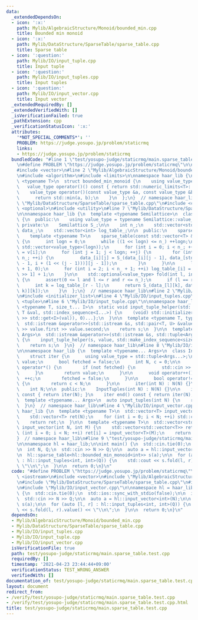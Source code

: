 ```yaml
---
data:
  _extendedDependsOn:
  - icon: ':x:'
    path: Mylib/AlgebraicStructure/Monoid/bounded_min.cpp
    title: Bounded min monoid
  - icon: ':x:'
    path: Mylib/DataStructure/SparseTable/sparse_table.cpp
    title: Sparse table
  - icon: ':question:'
    path: Mylib/IO/input_tuple.cpp
    title: Input tuple
  - icon: ':question:'
    path: Mylib/IO/input_tuples.cpp
    title: Input tuples
  - icon: ':question:'
    path: Mylib/IO/input_vector.cpp
    title: Input vector
  _extendedRequiredBy: []
  _extendedVerifiedWith: []
  _isVerificationFailed: true
  _pathExtension: cpp
  _verificationStatusIcon: ':x:'
  attributes:
    '*NOT_SPECIAL_COMMENTS*': ''
    PROBLEM: https://judge.yosupo.jp/problem/staticrmq
    links:
    - https://judge.yosupo.jp/problem/staticrmq
  bundledCode: "#line 1 \"test/yosupo-judge/staticrmq/main.sparse_table.test.cpp\"\
    \n#define PROBLEM \"https://judge.yosupo.jp/problem/staticrmq\"\n\n#include <iostream>\n\
    #include <vector>\n#line 2 \"Mylib/AlgebraicStructure/Monoid/bounded_min.cpp\"\
    \n#include <algorithm>\n#include <limits>\n\nnamespace haar_lib {\n  template\
    \ <typename T>\n  struct bounded_min_monoid {\n    using value_type = T;\n\n \
    \   value_type operator()() const { return std::numeric_limits<T>::max(); }\n\
    \    value_type operator()(const value_type &a, const value_type &b) const {\n\
    \      return std::min(a, b);\n    }\n  };\n}  // namespace haar_lib\n#line 3\
    \ \"Mylib/DataStructure/SparseTable/sparse_table.cpp\"\n#include <cassert>\n#include\
    \ <optional>\n#include <utility>\n#line 7 \"Mylib/DataStructure/SparseTable/sparse_table.cpp\"\
    \n\nnamespace haar_lib {\n  template <typename Semilattice>\n  class sparse_table\
    \ {\n  public:\n    using value_type = typename Semilattice::value_type;\n\n \
    \ private:\n    Semilattice S_;\n\n    int n_;\n    std::vector<std::vector<value_type>>\
    \ data_;\n    std::vector<int> log_table_;\n\n  public:\n    sparse_table() {}\n\
    \    template <typename T>\n    sparse_table(const std::vector<T> &v) : n_(v.size())\
    \ {\n      int logn = 0;\n      while ((1 << logn) <= n_) ++logn;\n\n      data_.assign(n_,\
    \ std::vector<value_type>(logn));\n      for (int i = 0; i < n_; ++i) data_[i][0]\
    \ = v[i];\n      for (int j = 1; j < logn; ++j) {\n        for (int i = 0; i <\
    \ n_; ++i) {\n          data_[i][j] = S_(data_[i][j - 1], data_[std::min<int>(n_\
    \ - 1, i + (1 << (j - 1)))][j - 1]);\n        }\n      }\n\n      log_table_.assign(n_\
    \ + 1, 0);\n      for (int i = 2; i < n_ + 1; ++i) log_table_[i] = log_table_[i\
    \ >> 1] + 1;\n    }\n\n    std::optional<value_type> fold(int l, int r) const\
    \ {\n      assert(0 <= l and l <= r and r <= n_);\n      if (l == r) return std::nullopt;\n\
    \      int k = log_table_[r - l];\n      return S_(data_[l][k], data_[r - (1 <<\
    \ k)][k]);\n    }\n  };\n}  // namespace haar_lib\n#line 2 \"Mylib/IO/input_tuples.cpp\"\
    \n#include <initializer_list>\n#line 4 \"Mylib/IO/input_tuples.cpp\"\n#include\
    \ <tuple>\n#line 6 \"Mylib/IO/input_tuple.cpp\"\n\nnamespace haar_lib {\n  template\
    \ <typename T, size_t... I>\n  static void input_tuple_helper(std::istream &s,\
    \ T &val, std::index_sequence<I...>) {\n    (void) std::initializer_list<int>{(void(s\
    \ >> std::get<I>(val)), 0)...};\n  }\n\n  template <typename T, typename U>\n\
    \  std::istream &operator>>(std::istream &s, std::pair<T, U> &value) {\n    s\
    \ >> value.first >> value.second;\n    return s;\n  }\n\n  template <typename...\
    \ Args>\n  std::istream &operator>>(std::istream &s, std::tuple<Args...> &value)\
    \ {\n    input_tuple_helper(s, value, std::make_index_sequence<sizeof...(Args)>());\n\
    \    return s;\n  }\n}  // namespace haar_lib\n#line 8 \"Mylib/IO/input_tuples.cpp\"\
    \n\nnamespace haar_lib {\n  template <typename... Args>\n  class InputTuples {\n\
    \    struct iter {\n      using value_type = std::tuple<Args...>;\n      value_type\
    \ value;\n      bool fetched = false;\n      int N, c = 0;\n\n      value_type\
    \ operator*() {\n        if (not fetched) {\n          std::cin >> value;\n  \
    \      }\n        return value;\n      }\n\n      void operator++() {\n      \
    \  ++c;\n        fetched = false;\n      }\n\n      bool operator!=(iter &) const\
    \ {\n        return c < N;\n      }\n\n      iter(int N) : N(N) {}\n    };\n\n\
    \    int N;\n\n  public:\n    InputTuples(int N) : N(N) {}\n\n    iter begin()\
    \ const { return iter(N); }\n    iter end() const { return iter(N); }\n  };\n\n\
    \  template <typename... Args>\n  auto input_tuples(int N) {\n    return InputTuples<Args...>(N);\n\
    \  }\n}  // namespace haar_lib\n#line 4 \"Mylib/IO/input_vector.cpp\"\n\nnamespace\
    \ haar_lib {\n  template <typename T>\n  std::vector<T> input_vector(int N) {\n\
    \    std::vector<T> ret(N);\n    for (int i = 0; i < N; ++i) std::cin >> ret[i];\n\
    \    return ret;\n  }\n\n  template <typename T>\n  std::vector<std::vector<T>>\
    \ input_vector(int N, int M) {\n    std::vector<std::vector<T>> ret(N);\n    for\
    \ (int i = 0; i < N; ++i) ret[i] = input_vector<T>(M);\n    return ret;\n  }\n\
    }  // namespace haar_lib\n#line 9 \"test/yosupo-judge/staticrmq/main.sparse_table.test.cpp\"\
    \n\nnamespace hl = haar_lib;\n\nint main() {\n  std::cin.tie(0);\n  std::ios::sync_with_stdio(false);\n\
    \n  int N, Q;\n  std::cin >> N >> Q;\n\n  auto a = hl::input_vector<int>(N);\n\
    \n  hl::sparse_table<hl::bounded_min_monoid<int>> s(a);\n\n  for (auto [l, r]\
    \ : hl::input_tuples<int, int>(Q)) {\n    std::cout << s.fold(l, r).value() <<\
    \ \"\\n\";\n  }\n\n  return 0;\n}\n"
  code: "#define PROBLEM \"https://judge.yosupo.jp/problem/staticrmq\"\n\n#include\
    \ <iostream>\n#include <vector>\n#include \"Mylib/AlgebraicStructure/Monoid/bounded_min.cpp\"\
    \n#include \"Mylib/DataStructure/SparseTable/sparse_table.cpp\"\n#include \"Mylib/IO/input_tuples.cpp\"\
    \n#include \"Mylib/IO/input_vector.cpp\"\n\nnamespace hl = haar_lib;\n\nint main()\
    \ {\n  std::cin.tie(0);\n  std::ios::sync_with_stdio(false);\n\n  int N, Q;\n\
    \  std::cin >> N >> Q;\n\n  auto a = hl::input_vector<int>(N);\n\n  hl::sparse_table<hl::bounded_min_monoid<int>>\
    \ s(a);\n\n  for (auto [l, r] : hl::input_tuples<int, int>(Q)) {\n    std::cout\
    \ << s.fold(l, r).value() << \"\\n\";\n  }\n\n  return 0;\n}\n"
  dependsOn:
  - Mylib/AlgebraicStructure/Monoid/bounded_min.cpp
  - Mylib/DataStructure/SparseTable/sparse_table.cpp
  - Mylib/IO/input_tuples.cpp
  - Mylib/IO/input_tuple.cpp
  - Mylib/IO/input_vector.cpp
  isVerificationFile: true
  path: test/yosupo-judge/staticrmq/main.sparse_table.test.cpp
  requiredBy: []
  timestamp: '2021-04-23 23:44:44+09:00'
  verificationStatus: TEST_WRONG_ANSWER
  verifiedWith: []
documentation_of: test/yosupo-judge/staticrmq/main.sparse_table.test.cpp
layout: document
redirect_from:
- /verify/test/yosupo-judge/staticrmq/main.sparse_table.test.cpp
- /verify/test/yosupo-judge/staticrmq/main.sparse_table.test.cpp.html
title: test/yosupo-judge/staticrmq/main.sparse_table.test.cpp
---
```

